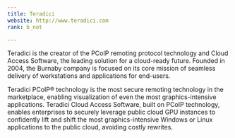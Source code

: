 ```yaml
---
title: Teradici
website: http://www.teradici.com
rank: b_not

---
```


Teradici is the creator of the PCoIP remoting protocol technology and Cloud Access Software, the leading solution for a cloud-ready future. Founded in 2004, the Burnaby company is focused on its core mission of seamless delivery of workstations and applications for end-users.

Teradici PCoIP® technology is the most secure remoting technology in the marketplace, enabling visualization of even the most graphics-intensive applications. Teradici Cloud Access Software, built on PCoIP technology, enables enterprises to securely leverage public cloud GPU instances to confidently lift and shift the most graphics-intensive Windows or Linux applications to the public cloud, avoiding costly rewrites.
